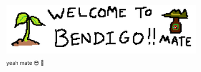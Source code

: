 <p align="center"><img src="https://github.com/Herbstation/.github/blob/main/herbstation.png" width="530"></p>

yeah mate :sunglasses: :100:
